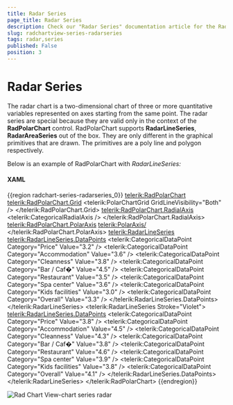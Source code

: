 ```yaml
---
title: Radar Series
page_title: Radar Series
description: Check our "Radar Series" documentation article for the RadChartView WPF control.
slug: radchartview-series-radarseries
tags: radar,series
published: False
position: 3
---
```


# Radar Series

The radar chart is a two-dimensional chart of three or more quantitative variables represented on axes starting from the same point. The radar series are special because they are valid only in the context of the __RadPolarChart__ control. RadPolarChart supports __RadarLineSeries__, __RadarAreaSeries__ out of the box. They are only different in the graphical primitives that are drawn. The primitives are a poly line and polygon respectively.

Below is an example of RadPolarChart with *RadarLineSeries:*

#### __XAML__

{{region radchart-series-radarseries_0}}
   <telerik:RadPolarChart>
		<telerik:RadPolarChart.Grid>
			<telerik:PolarChartGrid GridLineVisibility="Both" />
		</telerik:RadPolarChart.Grid>
		<telerik:RadPolarChart.RadialAxis>
			<telerik:CategoricalRadialAxis />
		</telerik:RadPolarChart.RadialAxis>
		<telerik:RadPolarChart.PolarAxis>
			<telerik:PolarAxis/>
		</telerik:RadPolarChart.PolarAxis>
		<telerik:RadarLineSeries>
			<telerik:RadarLineSeries.DataPoints>
				<telerik:CategoricalDataPoint Category="Price" Value="3.2" />
				<telerik:CategoricalDataPoint Category="Accommodation" Value="3.6" />
				<telerik:CategoricalDataPoint Category="Cleanness" Value="3.8" />
				<telerik:CategoricalDataPoint Category="Bar / Caf�" Value="4.5" />
				<telerik:CategoricalDataPoint Category="Restaurant" Value="3.5" />
				<telerik:CategoricalDataPoint Category="Spa center" Value="3.6" />
				<telerik:CategoricalDataPoint Category="Kids facilities" Value="3.0" />
				<telerik:CategoricalDataPoint Category="Overall" Value="3.3" />
			</telerik:RadarLineSeries.DataPoints>
		</telerik:RadarLineSeries>
		<telerik:RadarLineSeries Stroke="Violet">
			<telerik:RadarLineSeries.DataPoints>
				<telerik:CategoricalDataPoint Category="Price" Value="3.8" />
				<telerik:CategoricalDataPoint Category="Accommodation" Value="4.5" />
				<telerik:CategoricalDataPoint Category="Cleanness" Value="4.3" />
				<telerik:CategoricalDataPoint Category="Bar / Caf�" Value="3.8" />
				<telerik:CategoricalDataPoint Category="Restaurant" Value="4.6" />
				<telerik:CategoricalDataPoint Category="Spa center" Value="3.9" />
				<telerik:CategoricalDataPoint Category="Kids facilities" Value="3.8" />
				<telerik:CategoricalDataPoint Category="Overall" Value="4.1" />
			</telerik:RadarLineSeries.DataPoints>
		</telerik:RadarLineSeries>
	</telerik:RadPolarChart>
{{endregion}}

![Rad Chart View-chart series radar](images/RadChartView-chart_series_radar.PNG)